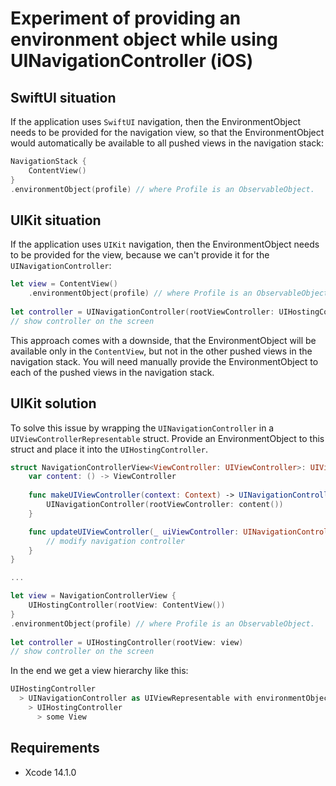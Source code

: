 # Experiment of providing an environment object while using UINavigationController (iOS)

## SwiftUI situation

If the application uses `SwiftUI` navigation, 
then the EnvironmentObject needs to be provided for the navigation view, 
so that the EnvironmentObject would automatically be available to all pushed views in the navigation stack:

```swift
NavigationStack {
    ContentView()
}
.environmentObject(profile) // where Profile is an ObservableObject.
```

## UIKit situation

If the application uses `UIKit` navigation,
then the EnvironmentObject needs to be provided for the view,
because we can't provide it for the `UINavigationController`:

```swift
let view = ContentView()
    .environmentObject(profile) // where Profile is an ObservableObject.
    
let controller = UINavigationController(rootViewController: UIHostingController(rootView: view))
// show controller on the screen
```

This approach comes with a downside, that the EnvironmentObject will be available only in the `ContentView`,
but not in the other pushed views in the navigation stack.
You will need manually provide the EnvironmentObject to each of the pushed views in the navigation stack.

## UIKit solution

To solve this issue by wrapping the `UINavigationController` in a `UIViewControllerRepresentable` struct.
Provide an EnvironmentObject to this struct and place it into the `UIHostingController`.

```swift
struct NavigationControllerView<ViewController: UIViewController>: UIViewControllerRepresentable {
    var content: () -> ViewController
    
    func makeUIViewController(context: Context) -> UINavigationController {
        UINavigationController(rootViewController: content())
    }

    func updateUIViewController(_ uiViewController: UINavigationController, context: Context) {
        // modify navigation controller
    }
}

...

let view = NavigationControllerView { 
    UIHostingController(rootView: ContentView())
}
.environmentObject(profile) // where Profile is an ObservableObject.
    
let controller = UIHostingController(rootView: view)
// show controller on the screen
```

In the end we get a view hierarchy like this:

```swift
UIHostingController 
  > UINavigationController as UIViewRepresentable with environmentObject() 
    > UIHostingController 
      > some View
```

## Requirements

- Xcode 14.1.0
